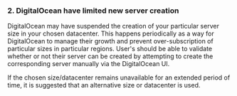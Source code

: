 


### 2. DigitalOcean have limited new server creation

DigitalOcean may have suspended the creation of your particular server size in your chosen datacenter. This happens periodically as a way for DigitalOcean to manage their growth and prevent over-subscription of particular sizes in particular regions. 
User's should be able to validate whether or not their server can be created by attempting to create the corresponding server manually via the DigitalOcean UI. 

If the chosen size/datacenter remains unavailable for an extended period of time, it is suggested that an alternative size or datacenter is used.

